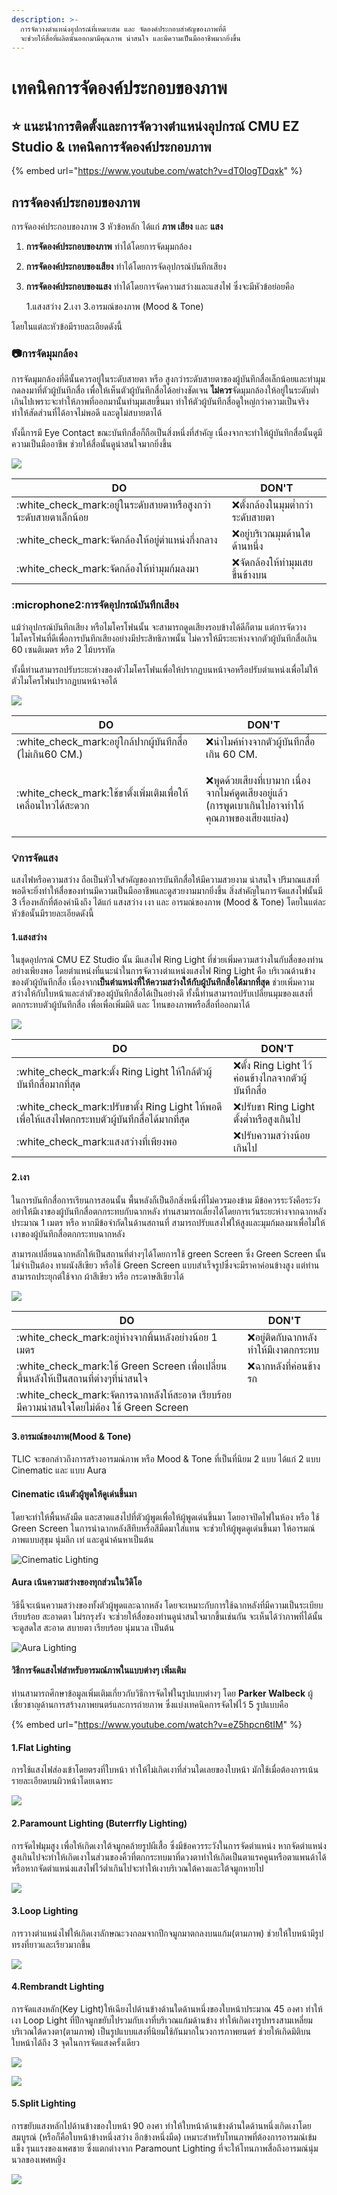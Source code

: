 ```yaml
---
description: >-
  การจัดวางตำแหน่งอุปกรณ์ที่เหมาะสม และ จัดองค์ประกอบสำคัญของภาพที่ดี
  จะช่วยให้สื่อที่ผลิตนั้นออกมามีคุณภาพ น่าสนใจ และมีความเป็นมืออาชีพมากยิ่งขึ้น
---
```


# เทคนิคการจัดองค์ประกอบของภาพ

## :star: แนะนำการติดตั้งและการจัดวางตำแหน่งอุปกรณ์ CMU EZ Studio & เทคนิคการจัดองค์ประกอบภาพ

{% embed url="https://www.youtube.com/watch?v=dT0IogTDqxk" %}

## การจัดองค์ประกอบของภาพ

การจัดองค์ประกอบของภาพ 3 หัวข้อหลัก ได้แก่ **ภาพ เสียง** และ **แสง**&#x20;

1. **การจัดองค์ประกอบของภาพ** ทำได้โดยการจัดมุมกล้อง
2. **การจัดองค์ประกอบของเสียง** ทำได้โดยการจัดอุปกรณ์บันทึกเสียง
3.  **การจัดองค์ประกอบของแสง** ทำได้โดยการจัดความสว่างและแสงไฟ ซึ่งจะมีหัวข้อย่อยคือ

    1.แสงสว่าง  2.เงา  3.อารมณ์ของภาพ (Mood & Tone)&#x20;

โดยในแต่ละหัวข้อมีรายละเอียดดังนี้

### :camera:การจัดมุมกล้อง&#x20;

&#x20;         การจัดมุมกล้องที่ดีนั้นควรอยู่ในระดับสายตา หรือ สูงกว่าระดับสายตาของผู้บันทึกสื่อเล็กน้อยและทำมุมกดลงมาที่ตัวผู้บันทึกสื่อ เพื่อให้เห็นตัวผู้บันทึกสื่อได้อย่างชัดเจน **ไม่ควร**จัดมุมกล้องให้อยู่ในระดับต่ำเกินไปเพราะจะทำให้ภาพที่ออกมานั้นทำมุมเสยขึ้นมา ทำให้ตัวผู้บันทึกสื่อดูใหญ่กว่าความเป็นจริง ทำให้สัดส่วนที่ได้อาจไม่พอดี และดูไม่สบายตาได้

&#x20;        ทั้งนี้การมี Eye Contact ขณะบันทึกสื่อก็ถือเป็นสิ่งหนึ่งที่สำคัญ เนื่องจากจะทำให้ผู้บันทึกสื่อนั้นดูมีความเป็นมืออาชีพ ช่วยให้สื่อนั้นดูน่าสนใจมากยิ่งขึ้น

![](<../.gitbook/assets/image (166).png>)

| **DO**                                                            | DON'T                              |
| ----------------------------------------------------------------- | ---------------------------------- |
| :white\_check\_mark:อยู่ในระดับสายตาหรือสูงกว่าระดับสายตาเล็กน้อย | :x:ตั้งกล้องในมุมต่ำกว่าระดับสายตา |
| :white\_check\_mark:จัดกล้องให้อยู่ตำแหน่งกึ่งกลาง                | :x:อยู่บริเวณมุมด้านใดด้านหนึ่ง    |
| :white\_check\_mark:จัดกล้องให้ทำมุมก้มลงมา                       | :x:จัดกล้องให้ทำมุมเสยขึ้นข้างบน   |

### :microphone2:การจัดอุปกรณ์บันทึกเสียง &#x20;

&#x20;         แม้ว่าอุปกรณ์บันทึกเสียง หรือไมโครโฟนนั้น จะสามารถดูดเสียงรอบข้างได้ดีก็ตาม แต่การจัดวางไมโครโฟนที่ดีเพื่อการบันทึกเสียงอย่างมีประสิทธิภาพนั้น ไม่ควรให้มีระยะห่างจากตัวผู้บันทึกสื่อเกิน 60 เซนติเมตร หรือ 2 ไม้บรรทัด&#x20;

&#x20;         ทั้งนี้ท่านสามารถปรับระยะห่างของตัวไมโครโฟนเพื่อให้ปรากฏบนหน้าจอหรือปรับตำแหน่งเพื่อไม่ให้ตัวไมโครโฟนปรากฏบนหน้าจอได้&#x20;

![](<../.gitbook/assets/image (167).png>)

| **DO**                                                           | DON'T                                                                                                                                                                            |
| ---------------------------------------------------------------- | -------------------------------------------------------------------------------------------------------------------------------------------------------------------------------- |
| :white\_check\_mark:อยู่ใกล้ปากผู้บันทึกสื่อ (ไม่เกิน60 CM.)     | :x:นำไมค์ห่างจากตัวผู้บันทึกสื่อเกิน 60 CM.                                                                                                                                      |
| :white\_check\_mark:ใช้ขาตั้งเพิ่มเติมเพื่อให้เคลื่อนไหวได้สะดวก | <p><span data-gb-custom-inline data-tag="emoji" data-code="274c">❌</span>พูดด้วยเสียงที่เบามาก เนื่องจากไมค์ดูดเสียงอยู่แล้ว<br>(การพูดเบาเกินไปอาจทำให้คุณภาพของเสียงแย่ลง)</p> |

### :bulb:การจัดแสง&#x20;

&#x20;         แสงไฟหรือความสว่าง ถือเป็นหัวใจสำคัญของการบันทึกสื่อให้มีความสวยงาม น่าสนใจ  ปริมาณแสงที่พอดีจะยิ่งทำให้สื่อของท่านมีความเป็นมืออาชีพและดูสวยงามมากยิ่งขึ้น  สิ่งสำคัญในการจัดแสงไฟนั้นมี 3 เรื่องหลักที่ต้องคำนึงถึง ได้แก่ แสงสว่าง เงา และ อารมณ์ของภาพ (Mood & Tone) โดยในแต่ละหัวข้อนั้นมีรายละเอียดดังนี้

#### 1.แสงสว่าง

&#x20;        ในชุดอุปกรณ์ CMU EZ Studio นั้น มีแสงไฟ Ring Light ที่ช่วยเพิ่มความสว่างในกับสื่อของท่านอย่างเพียงพอ โดยตำแหน่งที่แนะนำในการจัดวางตำแหน่งแสงไฟ Ring Light คือ บริเวณด้านข้างของตัวผู้บันทึกสื่อ เนื่องจาก**เป็นตำแหน่งที่ให้ความสว่างให้กับผู้บันทึกสื่อได้มากที่สุด** ช่วยเพิ่มความสว่างให้กับใบหน้าและลำตัวของผู้บันทึกสื่อได้เป็นอย่างดี ทั้งนี้ท่านสามารถปรับเปลี่ยนมุมของแสงที่ตกกระทบตัวผู้บันทึกสื่อ เพื่อเพื่อเพิ่มมิติ และ โทนของภาพหรือสื่อที่ออกมาได้&#x20;

![](<../.gitbook/assets/image (168).png>)

| **DO**                                                                                            | DON'T                                                |
| ------------------------------------------------------------------------------------------------- | ---------------------------------------------------- |
| :white\_check\_mark:ตั้ง Ring Light ให้ใกล้ตัวผู้บันทึกสื่อมากที่สุด                              | :x:ตั้ง Ring Light ไว้ค่อนข้างไกลจากตัวผู้บันทึกสื่อ |
| :white\_check\_mark:ปรับขาตั้ง Ring Light ให้พอดีเพื่อให้แสงไฟตกกระทบตัวผู้บันทึกสื่อได้มากที่สุด | :x:ปรับขา Ring Light ตั้งต่ำหรือสูงเกินไป            |
| :white\_check\_mark:แสงสว่างที่เพียงพอ                                                            | :x:ปรับความสว่างน้อยเกินไป                           |

###

#### 2.เงา&#x20;

&#x20;         ในการบันทึกสื่อการเรียนการสอนนั้น พื้นหลังก็เป็นอีกสิ่งหนึ่งที่ไม่ควรมองข้าม มีข้อควรระวังคือระวังอย่าให้มีเงาของผู้บันทึกสื่อตกกระทบกับฉากหลัง ท่านสามารถเลี่ยงได้โดยการเว้นระยะห่างจากฉากหลังประมาณ 1 เมตร หรือ หากมีข้อจำกัดในด้านสถานที่ สามารถปรับแสงไฟให้สูงและมุมก้มลงมาเพื่อไม่ให้เงาของผู้บันทึกสื่อตกกระทบฉากหลัง  &#x20;

&#x20;         สามารถเปลี่ยนฉากหลักให้เป็นสถานที่ต่างๆได้โดยการใช้ green Screen ซึ่ง Green Screen นั้น ไม่จำเป็นต้อง ทาผนังสีเขียว หรือใช้ Green Screen แบบสำเร็จรูปซึ่งจะมีราคาค่อนข้างสูง แต่ท่านสามารถประยุกต์ใช้จาก ผ้าสีเขียว หรือ กระดาษสีเขียวได้&#x20;

![](<../.gitbook/assets/image (170).png>)

| **DO**                                                                                       | DON'T                                 |
| -------------------------------------------------------------------------------------------- | ------------------------------------- |
| :white\_check\_mark:อยู่ห่างจากพิ้นหลังอย่างน้อย 1 เมตร                                      | :x:อยู่ติดกับฉากหลังทำให้มีเงาตกกระทบ |
| :white\_check\_mark:ใช้ Green Screen เพื่อเปลี่ยนพื้นหลังให้เป็นสถานที่ต่างๆที่น่าสนใจ       | :x:ฉากหลังที่ค่อนข้างรก               |
| :white\_check\_mark:จัดการฉากหลังให้สะอาด เรียบร้อย มีความน่าสนใจโดยไม่ต้อง ใช้ Green Screen |                                       |

###

#### 3.อารมณ์ของภาพ(Mood & Tone)&#x20;

&#x20;         TLIC จะขอกล่าวถึงการสร้างอารมณ์ภาพ หรือ Mood & Tone ที่เป็นที่นิยม  2 แบบ ได้แก่ 2 แบบ Cinematic และ แบบ Aura

#### Cinematic เน้นตัวผู้พูดให้ดูเด่นขึ้นมา

&#x20;         โดยจะทำให้พื้นหลังมืด และสาดแสงไปที่ตัวผู้พูดเพื่อให้ผู้พูดเด่นขึ้นมา  โดยอาจปิดไฟในห้อง หรือ ใช้ Green Screen ในการนำฉากหลังสีทึบหรือสีมืดมาใส่แทน จะช่วยให้ผู้พูดดูเด่นขึ้นมา ให้อารมณ์ภาพแบบสุขุม นุ่มลึก เท่ และดูน่าค้นหาเป็นต้น

![Cinematic Lighting](<../.gitbook/assets/image (174).png>)

#### Aura เน้นความสว่างของทุกส่วนในวิดิโอ

&#x20;         วิธีนี้จะเน้นความสว่างของทั้งตัวผู้พูดและฉากหลัง โดยจะเหมาะกับการใช้ฉากหลังที่มีความเป็นระเบียบเรียบร้อย สะอาดตา ไม่รกรุงรัง จะช่วยให้สื่อของท่านดูน่าสนใจมากขึ้นเช่นกัน จะเห็นได้ว่าภาพที่ได้นั้นจะดูสดใส สะอาด สบายตา เรียบร้อย นุ่มนวล เป็นต้น

![Aura Lighting](../.gitbook/assets/1621584040782.jpg)



#### **วิธีการจัดแสงไฟสำหรับอารมณ์ภาพในแบบต่างๆ เพิ่มเติม**

ท่านสามารถศึกษาข้อมูลเพิ่มเติมเกี่ยวกับวิธีการจัดไฟในรูปแบบต่างๆ โดย **Parker Walbeck** ผู้เชี่ยวชาญด้านการสร้างภาพยนตร์และการถ่ายภาพ ซึ่งแบ่งเทคนิคการจัดไฟไว้ 5 รูปแบบคือ

{% embed url="https://www.youtube.com/watch?v=eZ5hpcn6tIM" %}

#### 1.Flat Lighting&#x20;

&#x20;        การใช้แสงไฟส่องเข้าโดยตรงที่ใบหน้า ทำให้ไม่เกิดเงาที่ส่วนใดเลยของใบหน้า มักใช้เมื่อต้องการเน้นรายละเอียดบนผิวหน้าโดยเฉพาะ

![](<../.gitbook/assets/image (103).png>)

#### 2.Paramount Lighting (ฺButerrfly Lighting)

&#x20;        การจัดไฟมุมสูง เพื่อให้เกิดเงาใต้จมูกคล้ายรูปผีเสื้อ ซึ่งมีข้อควรระวังในการจัดตำแหน่ง หากจัดตำแหน่งสูงเกินไปจะทำให้เกิดเงาในส่วนของคิ้วที่ตกกระทบมาที่ดวงตาทำให้เกิดเป็นตาแรคคูนหรือตาแพนด้าได้ หรือหากจัดตำแหน่งแสงไฟไว้ต่ำเกินไปจะทำให้เงาบริเวณใต้คางและใต้จมูกหายไป

![](<../.gitbook/assets/image (104).png>)

#### 3.Loop Lighting&#x20;

&#x20;        การวางตำแหน่งไฟให้เกิดเงาลักษณะวงกลมจากปีกจมูกมาตกลงบนแก้ม(ตามภาพ) ช่วยให้ใบหน้ามีรูปทรงที่ยาวและเรียวมากขึ้น

![](<../.gitbook/assets/image (105).png>)

#### 4.Rembrandt Lighting&#x20;

&#x20;        การจัดแสงหลัก(Key Light)ให้เฉียงไปด้านข้างด้านใดด้านหนึ่งของใบหน้าประมาณ 45 องศา ทำให้เงา Loop Light ที่ปีกจมูกขยับไปรวมกับเงาที่บริเวณแก้มด้านข้าง ทำให้เกิดเงารูปทรงสามเหลี่ยมบริเวณใต้ดวงตา(ตามภาพ) เป็นรูปแบบแสงที่นิยมใช้กันมากในวงการภาพยนตร์ ช่วยให้เกิดมิติบนใบหน้าได้ถึง 3 จุดในการจัดแสงครั้งเดียว

![](<../.gitbook/assets/image (106).png>)

![](<../.gitbook/assets/image (108).png>)

#### 5.Split Lighting

&#x20;        การขยับแสงหลักไปด้านข้างของใบหน้า 90 องศา ทำให้ใบหน้าด้านข้างด้านใดด้านหนึ่งเกิดเงาโดยสมบูรณ์ (หรือก็คือใบหน้าข้างหนึ่งสว่าง อีกข้างหนึ่งมืด) เหมาะสำหรับโทนภาพที่ต้องการอารมณ์เข้มแข็ง รุนแรงของเพศชาย ซึ่งแตกต่างจาก Paramount Lighting ที่จะให้โทนภาพสื่อถึงอารมณ์นุ่มนวลของเพศหญิง

![](<../.gitbook/assets/image (107).png>)

